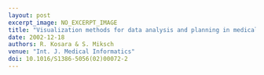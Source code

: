 ```yaml
---
layout: post
excerpt_image: NO_EXCERPT_IMAGE
title: "Visualization methods for data analysis and planning in medical applications"
date: 2002-12-18
authors: R. Kosara & S. Miksch
venue: "Int. J. Medical Informatics"
doi: 10.1016/S1386-5056(02)00072-2
---
```



